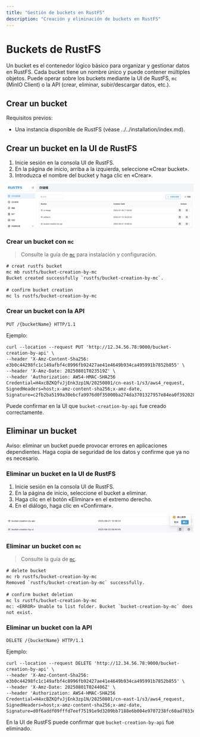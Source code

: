 ```yaml
---
title: "Gestión de buckets en RustFS"
description: "Creación y eliminación de buckets en RustFS"
---
```


# Buckets de RustFS

Un bucket es el contenedor lógico básico para organizar y gestionar datos en RustFS. Cada bucket tiene un nombre único y puede contener múltiples objetos. Puede operar sobre los buckets mediante la UI de RustFS, `mc` (MinIO Client) o la API (crear, eliminar, subir/descargar datos, etc.).

## Crear un bucket

Requisitos previos:

- Una instancia disponible de RustFS (véase ../../installation/index.md).

## Crear un bucket en la UI de RustFS

1. Inicie sesión en la consola UI de RustFS.
1. En la página de inicio, arriba a la izquierda, seleccione «Crear bucket».
1. Introduzca el nombre del bucket y haga clic en «Crear».

![bucket creation](images/bucket-creation-by-ui.png)

### Crear un bucket con `mc`

> Consulte la guía de [`mc`](../mc.md) para instalación y configuración.

```
# creat rustfs bucket
mc mb rustfs/bucket-creation-by-mc
Bucket created successfully `rustfs/bucket-creation-by-mc`.

# confirm bucket creation
mc ls rustfs/bucket-creation-by-mc
```

### Crear un bucket con la API

```
PUT /{bucketName} HTTP/1.1
```

Ejemplo:

```
curl --location --request PUT 'http://12.34.56.78:9000/bucket-creation-by-api' \
--header 'X-Amz-Content-Sha256: e3b0c44298fc1c149afbf4c8996fb92427ae41e4649b934ca495991b7852b855' \
--header 'X-Amz-Date: 20250801T023519Z' \
--header 'Authorization: AWS4-HMAC-SHA256 Credential=H4xcBZKQfvJjEnk3zp1N/20250801/cn-east-1/s3/aws4_request, SignedHeaders=host;x-amz-content-sha256;x-amz-date, Signature=c2fb2ba5199a30ebcfa9976d0f35000ba274da3701327957e84ea0f3920288f2'
```

Puede confirmar en la UI que `bucket-creation-by-api` fue creado correctamente.

## Eliminar un bucket

Aviso: eliminar un bucket puede provocar errores en aplicaciones dependientes. Haga copia de seguridad de los datos y confirme que ya no es necesario.

### Eliminar un bucket en la UI de RustFS

1. Inicie sesión en la consola UI de RustFS.
1. En la página de inicio, seleccione el bucket a eliminar.
1. Haga clic en el botón «Eliminar» en el extremo derecho.
1. En el diálogo, haga clic en «Confirmar».

![bucket deletion](images/bucket-deletion-on-ui.png)

### Eliminar un bucket con `mc`

> Consulte la guía de [`mc`](../mc.md).

```
# delete bucket
mc rb rustfs/bucket-creation-by-mc
Removed `rustfs/bucket-creation-by-mc` successfully.

# confirm bucket deletion
mc ls rustfs/bucket-creation-by-mc
mc: <ERROR> Unable to list folder. Bucket `bucket-creation-by-mc` does not exist.
```

### Eliminar un bucket con la API

```
DELETE /{bucketName} HTTP/1.1
```

Ejemplo:

```
curl --location --request DELETE 'http://12.34.56.78:9000/bucket-creation-by-api' \
--header 'X-Amz-Content-Sha256: e3b0c44298fc1c149afbf4c8996fb92427ae41e4649b934ca495991b7852b855' \
--header 'X-Amz-Date: 20250801T024406Z' \
--header 'Authorization: AWS4-HMAC-SHA256 Credential=H4xcBZKQfvJjEnk3zp1N/20250801/cn-east-1/s3/aws4_request, SignedHeaders=host;x-amz-content-sha256;x-amz-date, Signature=d0f6addf09fffd7eef75191e9d3209bb7188e6b004e9707238fc60ad7033edae'
```

En la UI de RustFS puede confirmar que `bucket-creation-by-api` fue eliminado.